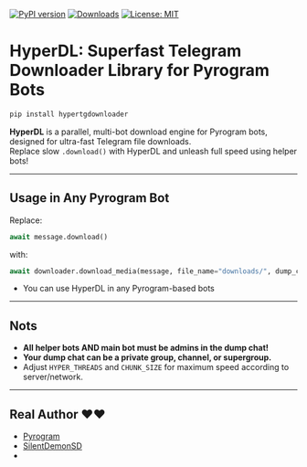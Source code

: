 [![PyPI version](https://badge.fury.io/py/hypertgdownloader.svg)](https://pypi.org/project/hypertgdownloader/)
[![Downloads](https://pepy.tech/badge/hypertgdownloader)](https://pepy.tech/project/hypertgdownloader)
[![License: MIT](https://img.shields.io/badge/License-MIT-blue.svg)](https://opensource.org/licenses/MIT)

# HyperDL: Superfast Telegram Downloader Library for Pyrogram Bots

```bash
pip install hypertgdownloader
```

**HyperDL** is a parallel, multi-bot download engine for Pyrogram bots, designed for ultra-fast Telegram file downloads.  
Replace slow `.download()` with HyperDL and unleash full speed using helper bots!

---
## Usage in Any Pyrogram Bot

Replace:
```python
await message.download()
```
with:
```python
await downloader.download_media(message, file_name="downloads/", dump_chat=LEECH_DUMP_CHAT)
```
- You can use HyperDL in any Pyrogram-based bots
---

## Nots 

- **All helper bots AND main bot must be admins in the dump chat!**
- **Your dump chat can be a private group, channel, or supergroup.**
- Adjust `HYPER_THREADS` and `CHUNK_SIZE` for maximum speed according to server/network.

---

## Real Author ♥️♥️

- [Pyrogram](https://github.com/pyrogram/pyrogram)  
- [SilentDemonSD](https://github.com/SilentDemonSD)
- 
